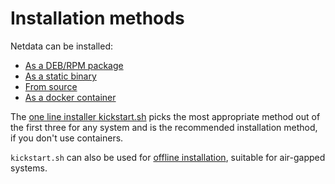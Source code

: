 <!--
title: "Installation methods"
description: "Netdata can be installed as a DEB/RPM package, a static binary, a docker container or from source"
custom_edit_url: https://github.com/netdata/netdata/edit/master/packaging/installer/methods/methods.md
sidebar_label: "Installation methods"
learn_status: "Published"
learn_rel_path: "Installation/Installation methods"
-->

# Installation methods

Netdata can be installed:

- [As a DEB/RPM package](https://github.com/netdata/netdata/blob/master/packaging/installer/methods/packages.md)
- [As a static binary](https://github.com/netdata/netdata/blob/master/packaging/makeself/README.md)
- [From source](https://github.com/netdata/netdata/blob/master/packaging/installer/methods/source.md)
- [As a docker container](https://github.com/netdata/netdata/blob/master/packaging/docker/README.md)

The [one line installer kickstart.sh](https://github.com/netdata/netdata/blob/master/packaging/installer/methods/kickstart.md)
picks the most appropriate method out of the first three for any system
and is the recommended installation method, if you don't use containers.

`kickstart.sh` can also be used for 
[offline installation](https://github.com/netdata/netdata/blob/master/packaging/installer/methods/offline.md),
suitable for air-gapped systems.
